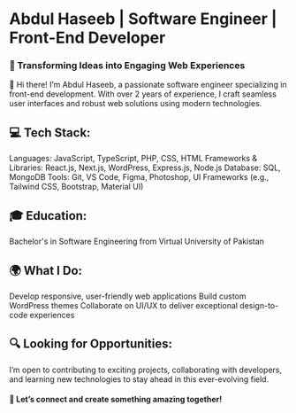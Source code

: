 <h1>Abdul Haseeb | Software Engineer | Front-End Developer</h1>
<h3>🌟 Transforming Ideas into Engaging Web Experiences</h3>

👋 Hi there! I’m Abdul Haseeb, a passionate software engineer specializing in front-end development. With over 2 years of experience, I craft seamless user interfaces and robust web solutions using modern technologies.

<h2>💻 Tech Stack: </h2>
Languages: JavaScript, TypeScript, PHP, CSS, HTML
Frameworks & Libraries: React.js, Next.js, WordPress, Express.js, Node.js
Database: SQL, MongoDB
Tools: Git, VS Code, Figma, Photoshop, UI Frameworks (e.g., Tailwind CSS, Bootstrap, Material UI)

<h2>🎓 Education:</h2>
Bachelor's in Software Engineering from Virtual University of Pakistan

<h2> 🌍 What I Do: </h2>
Develop responsive, user-friendly web applications
Build custom WordPress themes
Collaborate on UI/UX to deliver exceptional design-to-code experiences

<h2> 🔍 Looking for Opportunities: </h2>
I’m open to contributing to exciting projects, collaborating with developers, and learning new technologies to stay ahead in this ever-evolving field.

<h4>🚀 Let’s connect and create something amazing together! </h4>
